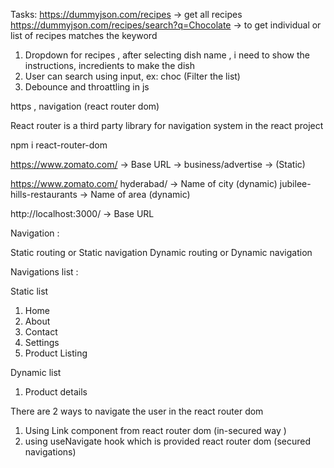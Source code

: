 Tasks:
https://dummyjson.com/recipes -> get all recipes
https://dummyjson.com/recipes/search?q=Chocolate -> to get individual or list of recipes matches the keyword

1. Dropdown for recipes , after selecting dish name , i need to show the instructions, incredients to make the dish
2. User can search using input, ex: choc (Filter the list)
3. Debounce and throattling in js

<!-- achor tags , BOM  -->

<!-- React -> UI  -->

https , navigation (react router dom)

React router is a third party library for navigation system in the react project

npm i react-router-dom

https://www.zomato.com/ -> Base URL ->
business/advertise -> (Static)

https://www.zomato.com/
hyderabad/ -> Name of city (dynamic)
jubilee-hills-restaurants -> Name of area (dynamic)

http://localhost:3000/ -> Base URL

Navigation :

Static routing or Static navigation
Dynamic routing or Dynamic navigation

Navigations list :

Static list

1. Home
2. About
3. Contact
4. Settings
5. Product Listing

Dynamic list

1. Product details

There are 2 ways to navigate the user in the react router dom

1. Using Link component from react router dom (in-secured way )
2. using useNavigate hook which is provided react router dom (secured navigations)
